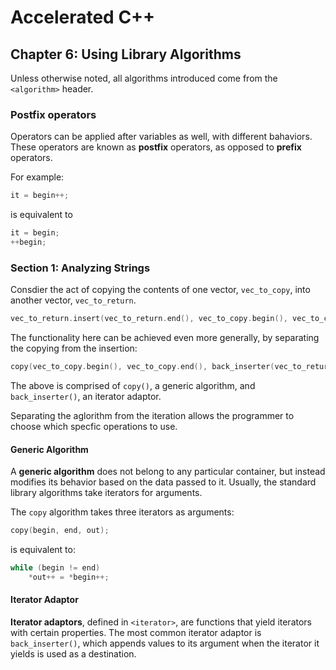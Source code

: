 # Accelerated C++
## Chapter 6: Using Library Algorithms

Unless otherwise noted, all algorithms introduced come from the `<algorithm>`
header.

### Postfix operators
Operators can be applied after variables as well, with different bahaviors.
These operators are known as **postfix** operators, as opposed to **prefix**
operators.

For example:
```cpp
it = begin++;
```

is equivalent to 

```cpp
it = begin;
++begin;
```

### Section 1: Analyzing Strings
Consdier the act of copying the contents of one vector, `vec_to_copy`, into
another vector, `vec_to_return`.
```cpp
vec_to_return.insert(vec_to_return.end(), vec_to_copy.begin(), vec_to_copy.end());
```

The functionality here can be achieved even more generally, by separating the
copying from the insertion:
```cpp
copy(vec_to_copy.begin(), vec_to_copy.end(), back_inserter(vec_to_return));
```

The above is comprised of `copy()`, a generic algorithm, and `back_inserter()`,
an iterator adaptor.

Separating the aglorithm from the iteration allows the programmer to choose which
specfic operations to use.

#### Generic Algorithm
A **generic algorithm** does not belong to any particular container, but instead
modifies its behavior based on the data passed to it. Usually, the standard 
library algorithms take iterators for arguments.

The `copy` algorithm takes three iterators as arguments:
```cpp
copy(begin, end, out);
```

is equivalent to:
```cpp
while (begin != end)
    *out++ = *begin++;
```

#### Iterator Adaptor
**Iterator adaptors**, defined in `<iterator>`, are functions that yield iterators
with certain properties. The most common iterator adaptor is `back_inserter()`, which
appends values to its argument when the iterator it yields is used as a destination.
